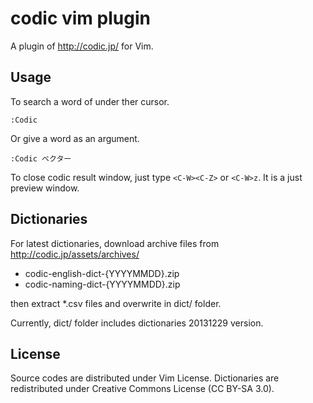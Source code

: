 # codic vim plugin

A plugin of http://codic.jp/ for Vim.

## Usage

To search a word of under ther cursor.

```
:Codic
```

Or give a word as an argument.

```
:Codic ベクター
```

To close codic result window, just type `<C-W><C-Z>` or `<C-W>z`.  It is a just
preview window.

## Dictionaries

For latest dictionaries, download archive files from
http://codic.jp/assets/archives/

*   codic-english-dict-{YYYYMMDD}.zip
*   codic-naming-dict-{YYYYMMDD}.zip

then extract *.csv files and overwrite in dict/ folder.

Currently, dict/ folder includes dictionaries 20131229 version.

## License

Source codes are distributed under Vim License.
Dictionaries are redistributed under Creative Commons License (CC BY-SA 3.0).
